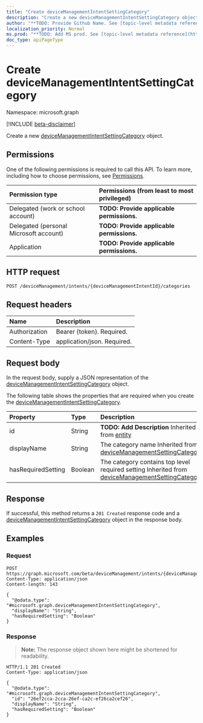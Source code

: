 ```yaml
---
title: "Create deviceManagementIntentSettingCategory"
description: "Create a new deviceManagementIntentSettingCategory object."
author: "**TODO: Provide Github Name. See [topic-level metadata reference](https://msgo.azurewebsites.net/add/document/guidelines/metadata.html#topic-level-metadata)**"
localization_priority: Normal
ms.prod: "**TODO: Add MS prod. See [topic-level metadata reference](https://msgo.azurewebsites.net/add/document/guidelines/metadata.html#topic-level-metadata)**"
doc_type: apiPageType
---
```


# Create deviceManagementIntentSettingCategory
Namespace: microsoft.graph

[!INCLUDE [beta-disclaimer](../../includes/beta-disclaimer.md)]

Create a new [deviceManagementIntentSettingCategory](../resources/devicemanagementintentsettingcategory.md) object.

## Permissions
One of the following permissions is required to call this API. To learn more, including how to choose permissions, see [Permissions](/graph/permissions-reference).

|Permission type|Permissions (from least to most privileged)|
|:---|:---|
|Delegated (work or school account)|**TODO: Provide applicable permissions.**|
|Delegated (personal Microsoft account)|**TODO: Provide applicable permissions.**|
|Application|**TODO: Provide applicable permissions.**|

## HTTP request

<!-- {
  "blockType": "ignored"
}
-->
``` http
POST /deviceManagement/intents/{deviceManagementIntentId}/categories
```

## Request headers
|Name|Description|
|:---|:---|
|Authorization|Bearer {token}. Required.|
|Content-Type|application/json. Required.|

## Request body
In the request body, supply a JSON representation of the [deviceManagementIntentSettingCategory](../resources/devicemanagementintentsettingcategory.md) object.

The following table shows the properties that are required when you create the [deviceManagementIntentSettingCategory](../resources/devicemanagementintentsettingcategory.md).

|Property|Type|Description|
|:---|:---|:---|
|id|String|**TODO: Add Description** Inherited from [entity](../resources/entity.md)|
|displayName|String|The category name Inherited from [deviceManagementSettingCategory](../resources/devicemanagementsettingcategory.md)|
|hasRequiredSetting|Boolean|The category contains top level required setting Inherited from [deviceManagementSettingCategory](../resources/devicemanagementsettingcategory.md)|



## Response

If successful, this method returns a `201 Created` response code and a [deviceManagementIntentSettingCategory](../resources/devicemanagementintentsettingcategory.md) object in the response body.

## Examples

### Request
<!-- {
  "blockType": "request",
  "name": "create_devicemanagementintentsettingcategory_from_"
}
-->
``` http
POST https://graph.microsoft.com/beta/deviceManagement/intents/{deviceManagementIntentId}/categories
Content-Type: application/json
Content-length: 143

{
  "@odata.type": "#microsoft.graph.deviceManagementIntentSettingCategory",
  "displayName": "String",
  "hasRequiredSetting": "Boolean"
}
```


### Response
>**Note:** The response object shown here might be shortened for readability.
<!-- {
  "blockType": "response",
  "truncated": true,
  "@odata.type": "microsoft.graph.deviceManagementIntentSettingCategory"
}
-->
``` http
HTTP/1.1 201 Created
Content-Type: application/json

{
  "@odata.type": "#microsoft.graph.deviceManagementIntentSettingCategory",
  "id": "26ef2cca-2cca-26ef-ca2c-ef26ca2cef26",
  "displayName": "String",
  "hasRequiredSetting": "Boolean"
}
```

